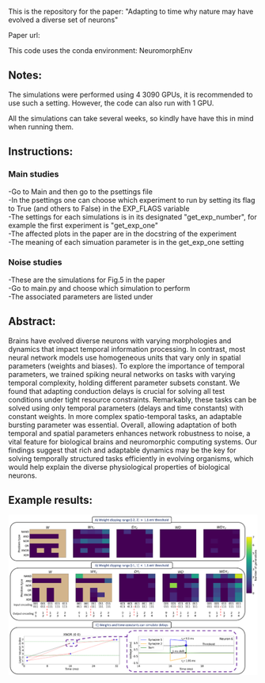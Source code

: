 This is the repository for the paper: "Adapting to time why nature may have evolved a diverse set of neurons"

Paper url:

This code uses the conda environment: NeuromorphEnv


## Notes:
The simulations were performed using 4 3090 GPUs, it is recommended to use such a setting. However, the code can also run with 1 GPU.

All the simulations can take several weeks, so kindly have have this in mind when running them.

## Instructions:
### Main studies
  -Go to Main and then go to the psettings file \
  -In the psettings one can choose which experiment to run by setting its flag to True (and others to False) in the EXP_FLAGS variable \
  -The settings for each simulations is in its designated "get_exp_number", for example the first experiment is "get_exp_one" \
  -The affected plots in the paper are in the docstring of the experiment \
  -The meaning of each simuation parameter is in the get_exp_one setting
### Noise studies
  -These are the simulations for Fig.5 in the paper \
  -Go to main.py and choose which simulation to perform \
  -The associated parameters are listed under

## Abstract:
Brains have evolved diverse neurons with varying morphologies and dynamics that impact temporal information processing. In contrast, most neural network models use homogeneous units that vary only in spatial parameters (weights and biases). To explore the importance of temporal parameters, we trained spiking neural networks on tasks with varying temporal complexity, holding different parameter subsets constant. We found that adapting conduction delays is crucial for solving all test conditions under tight resource constraints. Remarkably, these tasks can be solved using only temporal parameters (delays and time constants) with constant weights. In more complex spatio-temporal tasks, an adaptable bursting parameter was essential. Overall, allowing adaptation of both temporal and spatial parameters enhances network robustness to noise, a vital feature for biological brains and neuromorphic computing systems. Our findings suggest that rich and adaptable dynamics may be the key for solving temporally structured tasks efficiently in evolving organisms, which would help explain the diverse physiological properties of biological neurons.

## Example results:

![screenshot](Figures/Fig2.tif)


